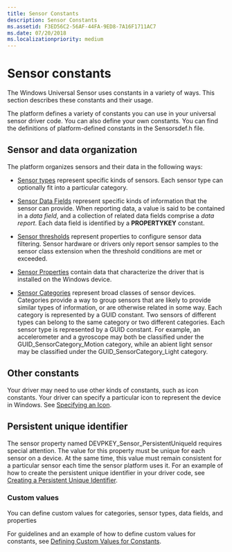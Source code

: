 ```yaml
---
title: Sensor Constants
description: Sensor Constants
ms.assetid: F3ED56C2-56AF-44FA-9ED8-7A16F1711AC7
ms.date: 07/20/2018
ms.localizationpriority: medium
---
```


# Sensor constants


The Windows Universal Sensor uses constants in a variety of ways. This section describes these constants and their usage.

The platform defines a variety of constants you can use in your universal sensor driver code. You can also define your own constants. You can find the definitions of platform-defined constants in the Sensorsdef.h file.

## Sensor and data organization

The platform organizes sensors and their data in the following ways:

-   [Sensor types](sensor-types.md) represent specific kinds of sensors. Each sensor type can optionally fit into a particular category.

-   [Sensor Data Fields](sensor-data-fields.md) represent specific kinds of information that the sensor can provide. When reporting data, a value is said to be contained in a *data field*, and a collection of related data fields comprise a *data report*. Each data field is identified by a **PROPERTYKEY** constant.

-   [Sensor thresholds](sensor-thresholds-v2.md) represent properties to configure sensor data filtering. Sensor hardware or drivers only report sensor samples to the sensor class extension when the threshold conditions are met or exceeded.

-   [Sensor Properties](sensor-properties2.md) contain data that characterize the driver that is installed on the Windows device.

-   [Sensor Categories](sensor-categories.md) represent broad classes of sensor devices. Categories provide a way to group sensors that are likely to provide similar types of information, or are otherwise related in some way. Each category is represented by a GUID constant. Two sensors of different types can belong to the same category or two different categories. Each sensor type is represented by a GUID constant. For example, an accelerometer and a gyroscope may both be classified under the GUID_SensorCategory_Motion category, while an abient light sensor may be classified under the GUID_SensorCategory_Light category.


## Other constants

Your driver may need to use other kinds of constants, such as icon constants. Your driver can specify a particular icon to represent the device in Windows. See [Specifying an Icon](specifying-an-icon.md).


## Persistent unique identifier

The sensor property named DEVPKEY_Sensor_PersistentUniqueId requires special attention. The value for this property must be unique for each sensor on a device. At the same time, this value must remain consistent for a particular sensor each time the sensor platform uses it. For an example of how to create the persistent unique identifier in your driver code, see [Creating a Persistent Unique Identifier](creating-a-persistent-unique-identifier-v2.md).

### Custom values

You can define custom values for categories, sensor types, data fields, and properties

For guidelines and an example of how to define custom values for constants, see [Defining Custom Values for Constants](defining-custom-values-for-constants-v2.md).

